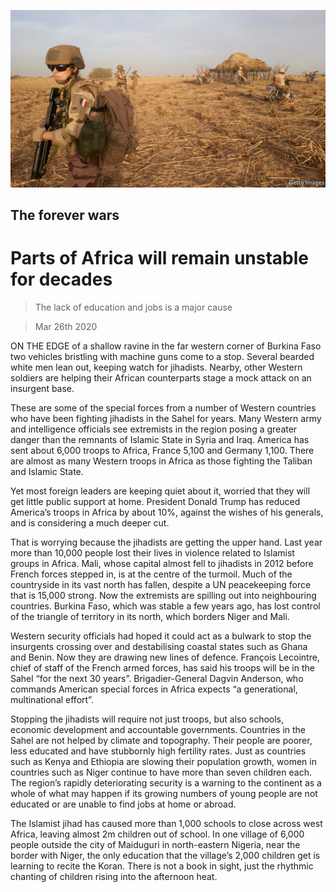 ![](./images/20200328_SRP545.jpg)

## The forever wars

# Parts of Africa will remain unstable for decades

> The lack of education and jobs is a major cause

> Mar 26th 2020

ON THE EDGE of a shallow ravine in the far western corner of Burkina Faso two vehicles bristling with machine guns come to a stop. Several bearded white men lean out, keeping watch for jihadists. Nearby, other Western soldiers are helping their African counterparts stage a mock attack on an insurgent base.

These are some of the special forces from a number of Western countries who have been fighting jihadists in the Sahel for years. Many Western army and intelligence officials see extremists in the region posing a greater danger than the remnants of Islamic State in Syria and Iraq. America has sent about 6,000 troops to Africa, France 5,100 and Germany 1,100. There are almost as many Western troops in Africa as those fighting the Taliban and Islamic State.

Yet most foreign leaders are keeping quiet about it, worried that they will get little public support at home. President Donald Trump has reduced America’s troops in Africa by about 10%, against the wishes of his generals, and is considering a much deeper cut.

That is worrying because the jihadists are getting the upper hand. Last year more than 10,000 people lost their lives in violence related to Islamist groups in Africa. Mali, whose capital almost fell to jihadists in 2012 before French forces stepped in, is at the centre of the turmoil. Much of the countryside in its vast north has fallen, despite a UN peacekeeping force that is 15,000 strong. Now the extremists are spilling out into neighbouring countries. Burkina Faso, which was stable a few years ago, has lost control of the triangle of territory in its north, which borders Niger and Mali.

Western security officials had hoped it could act as a bulwark to stop the insurgents crossing over and destabilising coastal states such as Ghana and Benin. Now they are drawing new lines of defence. François Lecointre, chief of staff of the French armed forces, has said his troops will be in the Sahel “for the next 30 years”. Brigadier-General Dagvin Anderson, who commands American special forces in Africa expects “a generational, multinational effort”.

Stopping the jihadists will require not just troops, but also schools, economic development and accountable governments. Countries in the Sahel are not helped by climate and topography. Their people are poorer, less educated and have stubbornly high fertility rates. Just as countries such as Kenya and Ethiopia are slowing their population growth, women in countries such as Niger continue to have more than seven children each. The region’s rapidly deteriorating security is a warning to the continent as a whole of what may happen if its growing numbers of young people are not educated or are unable to find jobs at home or abroad.

The Islamist jihad has caused more than 1,000 schools to close across west Africa, leaving almost 2m children out of school. In one village of 6,000 people outside the city of Maiduguri in north-eastern Nigeria, near the border with Niger, the only education that the village’s 2,000 children get is learning to recite the Koran. There is not a book in sight, just the rhythmic chanting of children rising into the afternoon heat.